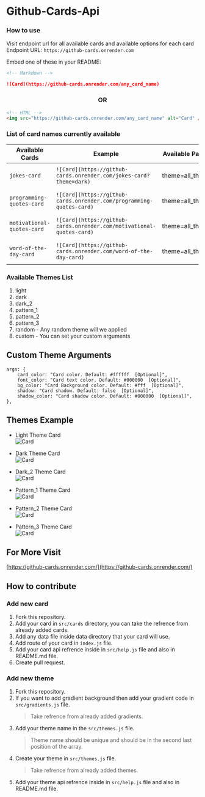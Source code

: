 # Github-Cards-Api

### How to use

Visit endpoint url for all available cards and available options for each card <br/>
Endpoint URL: `https://github-cards.onrender.com`

Embed one of these in your README:

```md
<!-- Markdown -->

![Card](https://github-cards.onrender.com/any_card_name)
```

<h3 align="center">OR</h3>

```html
<!-- HTML -->
<img src="https://github-cards.onrender.com/any_card_name" alt="Card" />
```

### List of card names currently available

| Available Cards | Example | Available Params | Preview |
| --------------- | ------- | ---------------- | ------- |
| `jokes-card` | `![Card](https://github-cards.onrender.com/jokes-card?theme=dark)` | theme=all_themes | https://github-cards.onrender.com/jokes-card?theme=dark |
| `programming-quotes-card` | `![Card](https://github-cards.onrender.com/programming-quotes-card)` | theme=all_themes | https://github-cards.onrender.com/programming-quotes-card |
| `motivational-quotes-card` | `![Card](https://github-cards.onrender.com/motivational-quotes-card)` | theme=all_themes | https://github-cards.onrender.com/motivational-quotes-card |
| `word-of-the-day-card` | `![Card](https://github-cards.onrender.com/word-of-the-day-card)` | theme=all_themes | https://github-cards.onrender.com/word-of-the-day-card |`challenge-of-the-week-card` | `![Card](https://github-cards.onrender.com/challenge-of-the-week-card)` | theme=all_themes | https://github-cards.onrender.com/challenge-of-the-week-card |


### Available Themes List

1. light
2. dark
3. dark_2
4. pattern_1
5. pattern_2
6. pattern_3
7. random - Any random theme will we applied
8. custom - You can set your custom arguments

## Custom Theme Arguments

```JS
args: {
    card_color: "Card color. Default: #ffffff  [Optional]",
    font_color: "Card text color. Default: #000000  [Optional]",
    bg_color: "Card Background color. Default: #fff  [Optional]",
    shadow: "Card shadow. Default: false  [Optional]",
    shadow_color: "Card shadow color. Default: #000000  [Optional]",
},
```

## Themes Example

- Light Theme Card <br/>
  ![Card](https://github-cards.onrender.com/jokes-card?theme=light)

- Dark Theme Card <br/>
  ![Card](https://github-cards.onrender.com/jokes-card?theme=dark)

- Dark_2 Theme Card <br/>
  ![Card](https://github-cards.onrender.com/jokes-card?theme=dark_2)

- Pattern_1 Theme Card <br/>
  ![Card](https://github-cards.onrender.com/jokes-card?theme=pattern_1)

- Pattern_2 Theme Card <br/>
  ![Card](https://github-cards.onrender.com/jokes-card?theme=pattern_2)

- Pattern_3 Theme Card <br/>
  ![Card](https://github-cards.onrender.com/jokes-card?theme=pattern_3)

## For More Visit

[https://github-cards.onrender.com/](https://github-cards.onrender.com/)

## How to contribute

### Add new card

1. Fork this repository.
2. Add your card in `src/cards` directory, you can take the refrence from already added cards.
3. Add any data file inside data directory that your card will use.
4. Add route of your card in `index.js` file.
5. Add your card api refrence inside in `src/help.js` file and also in README.md file.
6. Create pull request.

### Add new theme

1. Fork this repository.
2. If you want to add gradient background then add your gradient code in `src/gradients.js` file.
   > Take refrence from already added gradients.
3. Add your theme name in the `src/themes.js` file.
   > Theme name should be unique and should be in the second last position of the array.
4. Create your theme in `src/themes.js` file.
   > Take refrence from already added themes.
5. Add your theme api refrence inside in `src/help.js` file and also in README.md file.
